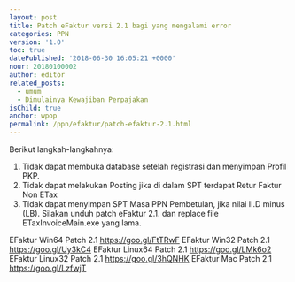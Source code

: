```yaml
---
layout: post
title: Patch eFaktur versi 2.1 bagi yang mengalami error
categories: PPN
version: '1.0'
toc: true
datePublished: '2018-06-30 16:05:21 +0000'
nour: 20180100002
author: editor
related_posts:
  - umum
  - Dimulainya Kewajiban Perpajakan
isChild: true
anchor: wpop
permalink: /ppn/efaktur/patch-efaktur-2.1.html
---
```

Berikut langkah-langkahnya:
1. Tidak dapat membuka database setelah registrasi dan menyimpan Profil PKP.
2. Tidak dapat melakukan Posting jika di dalam SPT terdapat Retur Faktur Non ETax
3. Tidak dapat menyimpan SPT Masa PPN Pembetulan, jika nilai II.D minus (LB).
Silakan unduh patch eFaktur 2.1. dan replace file ETaxInvoiceMain.exe yang lama.

EFaktur Win64 Patch 2.1 https://goo.gl/FtTRwF
EFaktur Win32 Patch 2.1 https://goo.gl/Uy3kC4
EFaktur Linux64 Patch 2.1 https://goo.gl/LMk6o2
EFaktur Linux32 Patch 2.1 https://goo.gl/3hQNHK
EFaktur Mac Patch 2.1 https://goo.gl/LzfwjT